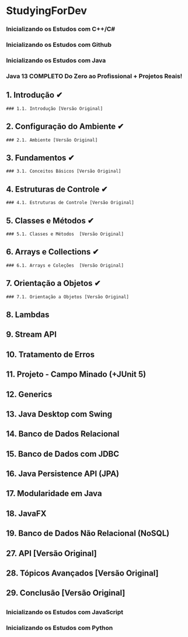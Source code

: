 # StudyingForDev


### Inicializando os Estudos com C++/C#


### Inicializando os Estudos com Github


### Inicializando os Estudos com Java

### Java 13 COMPLETO Do Zero ao Profissional + Projetos Reais!
## 1. Introdução ✔
    ### 1.1. Introdução [Versão Original]
## 2. Configuração do Ambiente ✔
    ### 2.1. Ambiente [Versão Original]
## 3. Fundamentos ✔
    ### 3.1. Conceitos Básicos [Versão Original]
## 4. Estruturas de Controle ✔
    ### 4.1. Estruturas de Controle [Versão Original]
## 5. Classes e Métodos ✔
    ### 5.1. Classes e Métodos  [Versão Original]
## 6. Arrays e Collections ✔
    ### 6.1. Arrays e Coleções  [Versão Original]
## 7. Orientação a Objetos ✔
    ### 7.1. Orientação a Objetos [Versão Original]
## 8. Lambdas
## 9. Stream API
## 10. Tratamento de Erros
## 11. Projeto - Campo Minado (+JUnit 5)
## 12. Generics
## 13. Java Desktop com Swing
## 14. Banco de Dados Relacional
## 15. Banco de Dados com JDBC
## 16. Java Persistence API (JPA)
## 17. Modularidade em Java
## 18. JavaFX
## 19. Banco de Dados Não Relacional (NoSQL)
## 27. API [Versão Original]
## 28. Tópicos Avançados [Versão Original]
## 29. Conclusão [Versão Original]
## ########################################################################

### Inicializando os Estudos com JavaScript


### Inicializando os Estudos com Python